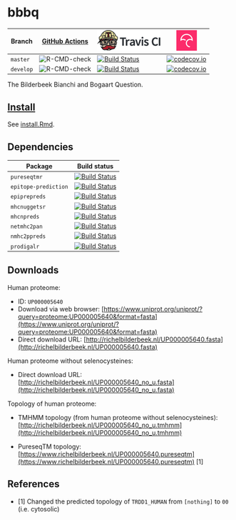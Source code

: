 # bbbq

Branch   |[GitHub Actions](https://github.com/richelbilderbeek/bbbq/actions)                                     |[![Travis CI logo](pics/TravisCI.png)](https://travis-ci.com)                                                                  | [![Codecov logo](pics/Codecov.png)](https://www.codecov.io)
---------|-------------------------------------------------------------------------------------------------------|-------------------------------------------------------------------------------------------------------------------------------|---------------------------------------------------------------------------------------------------------------------------------------------
`master` |![R-CMD-check](https://github.com/richelbilderbeek/bbbq/workflows/R-CMD-check/badge.svg?branch=master) |[![Build Status](https://travis-ci.com/richelbilderbeek/bbbq.svg?branch=master)](https://travis-ci.com/richelbilderbeek/bbbq)  | [![codecov.io](https://codecov.io/github/richelbilderbeek/bbbq/coverage.svg?branch=master)](https://codecov.io/github/richelbilderbeek/bbbq?branch=master)
`develop`|![R-CMD-check](https://github.com/richelbilderbeek/bbbq/workflows/R-CMD-check/badge.svg?branch=develop)|[![Build Status](https://travis-ci.com/richelbilderbeek/bbbq.svg?branch=develop)](https://travis-ci.com/richelbilderbeek/bbbq) | [![codecov.io](https://codecov.io/github/richelbilderbeek/bbbq/coverage.svg?branch=develop)](https://codecov.io/github/richelbilderbeek/bbbq?branch=develop)

The Bilderbeek Bianchi and Bogaart Question.

## [Install](install.Rmd)

See [install.Rmd](install.Rmd).

## Dependencies

Package             |Build status
--------------------|---------------------------------------------------------------------------------------------------------------------------------------------------------------
`pureseqtmr`        |[![Build Status](https://travis-ci.com/richelbilderbeek/pureseqtmr.svg?branch=master)](https://travis-ci.com/richelbilderbeek/pureseqtmr)
`epitope-prediction`|[![Build Status](https://travis-ci.com/jtextor/epitope-prediction.svg?branch=master)](https://travis-ci.com/jtextor/epitope-prediction)
`epiprepreds`       |[![Build Status](https://travis-ci.com/richelbilderbeek/epiprepreds.svg?branch=master)](https://travis-ci.com/richelbilderbeek/epiprepreds)
`mhcnuggetsr`       |[![Build Status](https://travis-ci.com/richelbilderbeek/mhcnuggetsr.svg?branch=master)](https://travis-ci.com/richelbilderbeek/mhcnuggetsr)
`mhcnpreds`         |[![Build Status](https://travis-ci.com/richelbilderbeek/mhcnpreds.svg?branch=master)](https://travis-ci.com/richelbilderbeek/mhcnpreds)
`netmhc2pan`        |[![Build Status](https://travis-ci.com/richelbilderbeek/netmhc2pan.svg?branch=master)](https://travis-ci.com/richelbilderbeek/netmhc2pan)
`nmhc2ppreds`       |[![Build Status](https://travis-ci.com/richelbilderbeek/nmhc2ppreds.svg?branch=master)](https://travis-ci.com/richelbilderbeek/nmhc2ppreds)
`prodigalr`         |[![Build Status](https://travis-ci.com/richelbilderbeek/prodigalr.svg?branch=master)](https://travis-ci.com/richelbilderbeek/prodigalr)

## Downloads

Human proteome: 
 * ID: `UP000005640`
 * Download via web browser: [https://www.uniprot.org/uniprot/?query=proteome:UP000005640&format=fasta](https://www.uniprot.org/uniprot/?query=proteome:UP000005640&format=fasta)
 * Direct download URL: [http://richelbilderbeek.nl/UP000005640.fasta](http://richelbilderbeek.nl/UP000005640.fasta)

Human proteome without selenocysteines: 
 * Direct download URL: [http://richelbilderbeek.nl/UP000005640_no_u.fasta](http://richelbilderbeek.nl/UP000005640_no_u.fasta)

Topology of human proteome: 

 * TMHMM topology (from human proteome without selenocysteines): [http://richelbilderbeek.nl/UP000005640_no_u.tmhmm](http://richelbilderbeek.nl/UP000005640_no_u.tmhmm)

 * PureseqTM topology: [https://www.richelbilderbeek.nl/UP000005640.pureseqtm](https://www.richelbilderbeek.nl/UP000005640.pureseqtm) [1]

## References

 * [1] Changed the predicted topology of `TRDD1_HUMAN` from `[nothing]` to `00` (i.e. cytosolic)
